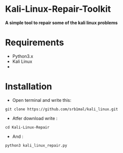# Kali-Linux-Repair-Toolkit
**A simple tool to repair some of the kali linux problems**

# Requirements
- Python3.x 
- Kali Linux
- 
# Installation 
- Open terminal and write this: 
```
git clone https://github.com/srb1mal/kali_linux.git
```
- Atfer download write : 
```
cd Kali-Linux-Repair
```
- And : 
```
python3 kali_linux_repair.py
```
